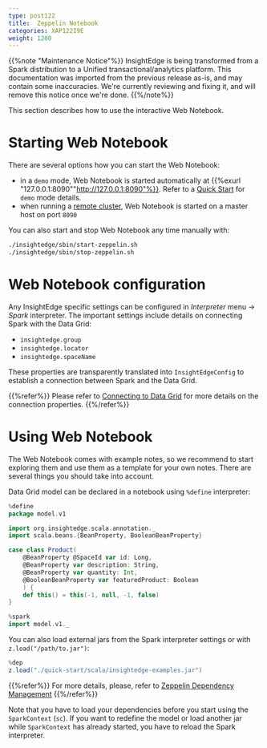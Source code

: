 ```yaml
---
type: post122
title:  Zeppelin Notebook
categories: XAP122I9E
weight: 1200
---
```


{{%note "Maintenance Notice"%}}
InsightEdge is being transformed from a Spark distribution to a Unified transactional/analytics platform. This documentation was imported from the previous release as-is, and may contain some inaccuracies. We're currently reviewing and fixing it, and will remove this notice once we're done.
{{%/note%}}

This section describes how to use the interactive Web Notebook.


# Starting Web Notebook

There are several options how you can start the Web Notebook:

* in a `demo` mode, Web Notebook is started automatically at {{%exurl "127.0.0.1:8090""http://127.0.0.1:8090"%}}. Refer to a [Quick Start](./quick_start.html) for `demo` mode details.
* when running a [remote cluster](./cluster_setup.html), Web Notebook is started on a master host on port `8090`

You can also start and stop Web Notebook any time manually with:
```bash
./insightedge/sbin/start-zeppelin.sh
./insightedge/sbin/stop-zeppelin.sh
```

# Web Notebook configuration

Any InsightEdge specific settings can be configured in *Interpreter* menu -> *Spark* interpreter. The important settings include details on connecting Spark with the Data Grid:

* `insightedge.group`
* `insightedge.locator`
* `insightedge.spaceName`

These properties are transparently translated into `InsightEdgeConfig` to establish a connection between Spark and the Data Grid.

{{%refer%}}
Please refer to [Connecting to Data Grid](./connecting.html) for more details on the connection properties.
{{%/refer%}}

# Using Web Notebook

The Web Notebook comes with example notes, so we recommend to start exploring them and use them as a template for your own notes. There are several things you should take into account.

Data Grid model can be declared in a notebook using `%define` interpreter:

```scala
%define
package model.v1

import org.insightedge.scala.annotation._
import scala.beans.{BeanProperty, BooleanBeanProperty}

case class Product(
    @BeanProperty @SpaceId var id: Long,
    @BeanProperty var description: String,
    @BeanProperty var quantity: Int,
    @BooleanBeanProperty var featuredProduct: Boolean
    ) {
    def this() = this(-1, null, -1, false)
}
```

```scala
%spark
import model.v1._
```

You can also load external jars from the Spark interpreter settings or with `z.load("/path/to.jar")`:

```scala
%dep
z.load("./quick-start/scala/insightedge-examples.jar")
```

{{%refer%}}
For more details, please, refer to [Zeppelin Dependency Management](https://zeppelin.apache.org/docs/latest/interpreter/spark.html#dependency-management)
{{%/refer%}}

Note that you have to load your dependencies before you start using the `SparkContext` (`sc`). If you want to redefine the model or load another jar while `SparkContext` has already started, you have to reload the Spark interpreter.

